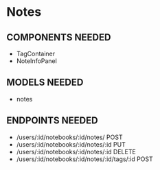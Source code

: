 # Notes

## COMPONENTS NEEDED

- TagContainer
- NoteInfoPanel

## MODELS NEEDED

- notes

## ENDPOINTS NEEDED

- /users/:id/notebooks/:id/notes/ POST
- /users/:id/notebooks/:id/notes/:id PUT
- /users/:id/notebooks/:id/notes/:id DELETE
- /users/:id/notebooks/:id/notes/:id/tags/:id POST
